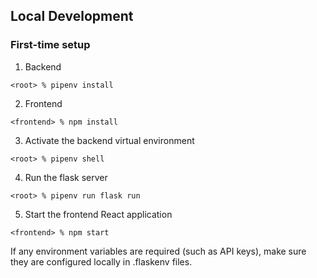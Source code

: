 ## Local Development

### First-time setup

1. Backend

```shell
<root> % pipenv install
```

2. Frontend

```shell
<frontend> % npm install
```
3. Activate the backend virtual environment

```shell
<root> % pipenv shell
```
4. Run the flask server

```shell
<root> % pipenv run flask run
```

5. Start the frontend React application

```shell
<frontend> % npm start
```

 If any environment variables are required (such as API keys), make sure they are configured locally in .flaskenv files.
